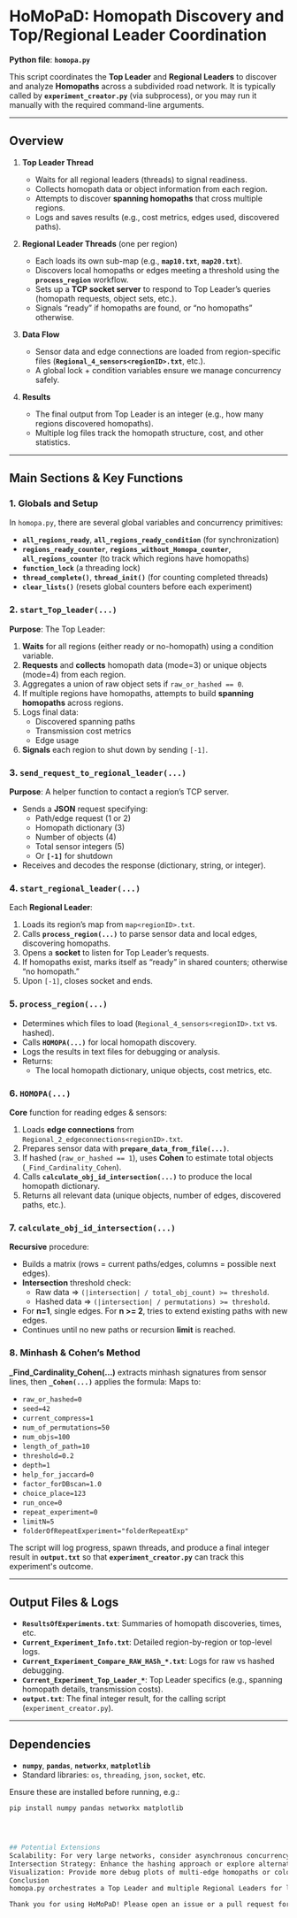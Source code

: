 # HoMoPaD: Homopath Discovery and Top/Regional Leader Coordination

**Python file**: **`homopa.py`**

This script coordinates the **Top Leader** and **Regional Leaders** to discover and analyze **Homopaths** across a subdivided road network. It is typically called by **`experiment_creator.py`** (via subprocess), or you may run it manually with the required command-line arguments.

---

## Overview

1. **Top Leader Thread**  
   - Waits for all regional leaders (threads) to signal readiness.  
   - Collects homopath data or object information from each region.  
   - Attempts to discover **spanning homopaths** that cross multiple regions.  
   - Logs and saves results (e.g., cost metrics, edges used, discovered paths).

2. **Regional Leader Threads** (one per region)  
   - Each loads its own sub-map (e.g., **`map10.txt`**, **`map20.txt`**).  
   - Discovers local homopaths or edges meeting a threshold using the **`process_region`** workflow.  
   - Sets up a **TCP socket server** to respond to Top Leader’s queries (homopath requests, object sets, etc.).  
   - Signals “ready” if homopaths are found, or “no homopaths” otherwise.

3. **Data Flow**  
   - Sensor data and edge connections are loaded from region-specific files (**`Regional_4_sensors<regionID>.txt`**, etc.).  
   - A global lock + condition variables ensure we manage concurrency safely.  

4. **Results**  
   - The final output from Top Leader is an integer (e.g., how many regions discovered homopaths).  
   - Multiple log files track the homopath structure, cost, and other statistics.

---

## Main Sections & Key Functions

### 1. **Globals and Setup**

In `homopa.py`, there are several global variables and concurrency primitives:

- **`all_regions_ready`**, **`all_regions_ready_condition`** (for synchronization)  
- **`regions_ready_counter`**, **`regions_without_Homopa_counter`**, **`all_regions_counter`** (to track which regions have homopaths)  
- **`function_lock`** (a threading lock)  
- **`thread_complete()`**, **`thread_init()`** (for counting completed threads)  
- **`clear_lists()`** (resets global counters before each experiment)

### 2. **`start_Top_leader(...)`**  
**Purpose**: The Top Leader:
1. **Waits** for all regions (either ready or no-homopath) using a condition variable.  
2. **Requests** and **collects** homopath data (mode=3) or unique objects (mode=4) from each region.  
3. Aggregates a union of raw object sets if `raw_or_hashed == 0`.  
4. If multiple regions have homopaths, attempts to build **spanning homopaths** across regions.  
5. Logs final data:  
   - Discovered spanning paths  
   - Transmission cost metrics  
   - Edge usage  
6. **Signals** each region to shut down by sending `[-1]`.

### 3. **`send_request_to_regional_leader(...)`**  
**Purpose**: A helper function to contact a region’s TCP server.  
- Sends a **JSON** request specifying:
  - Path/edge request (1 or 2)  
  - Homopath dictionary (3)  
  - Number of objects (4)  
  - Total sensor integers (5)  
  - Or **`[-1]`** for shutdown  
- Receives and decodes the response (dictionary, string, or integer).

### 4. **`start_regional_leader(...)`**  
Each **Regional Leader**:
1. Loads its region’s map from `map<regionID>.txt`.  
2. Calls **`process_region(...)`** to parse sensor data and local edges, discovering homopaths.  
3. Opens a **socket** to listen for Top Leader’s requests.  
4. If homopaths exist, marks itself as “ready” in shared counters; otherwise “no homopath.”  
5. Upon `[-1]`, closes socket and ends.

### 5. **`process_region(...)`**  
- Determines which files to load (`Regional_4_sensors<regionID>.txt` vs. hashed).  
- Calls **`HOMOPA(...)`** for local homopath discovery.  
- Logs the results in text files for debugging or analysis.  
- Returns:
  - The local homopath dictionary, unique objects, cost metrics, etc.

### 6. **`HOMOPA(...)`**  
**Core** function for reading edges & sensors:
1. Loads **edge connections** from `Regional_2_edgeconnections<regionID>.txt`.  
2. Prepares sensor data with **`prepare_data_from_file(...)`**.  
3. If hashed (`raw_or_hashed == 1`), uses **Cohen** to estimate total objects (`_Find_Cardinality_Cohen`).  
4. Calls **`calculate_obj_id_intersection(...)`** to produce the local homopath dictionary.  
5. Returns all relevant data (unique objects, number of edges, discovered paths, etc.).

### 7. **`calculate_obj_id_intersection(...)`**  
**Recursive** procedure:
- Builds a matrix (rows = current paths/edges, columns = possible next edges).  
- **Intersection** threshold check:
  - Raw data => `(|intersection| / total_obj_count) >= threshold`.  
  - Hashed data => `(|intersection| / permutations) >= threshold`.  
- For **n=1**, single edges. For **n >= 2**, tries to extend existing paths with new edges.  
- Continues until no new paths or recursion **limit** is reached.

### 8. **Minhash & Cohen’s Method**  
**_Find_Cardinality_Cohen(...)** extracts minhash signatures from sensor lines, then **`_Cohen(...)`** applies the formula:
Maps to:
- `raw_or_hashed=0`
- `seed=42`
- `current_compress=1`
- `num_of_permutations=50`
- `num_objs=100`
- `length_of_path=10`
- `threshold=0.2`
- `depth=1`
- `help_for_jaccard=0`
- `factor_forDBscan=1.0`
- `choice_place=123`
- `run_once=0`
- `repeat_experiment=0`
- `limitN=5`
- `folderOfRepeatExperiment="folderRepeatExp"`

The script will log progress, spawn threads, and produce a final integer result in **`output.txt`** so that **`experiment_creator.py`** can track this experiment's outcome.

---

## Output Files & Logs

- **`ResultsOfExperiments.txt`**: Summaries of homopath discoveries, times, etc.  
- **`Current_Experiment_Info.txt`**: Detailed region-by-region or top-level logs.  
- **`Current_Experiment_Compare_RAW_HASh_*.txt`**: Logs for raw vs hashed debugging.  
- **`Current_Experiment_Top_Leader_*`**: Top Leader specifics (e.g., spanning homopath details, transmission costs).  
- **`output.txt`**: The final integer result, for the calling script (`experiment_creator.py`).

---

## Dependencies

- **`numpy`**, **`pandas`**, **`networkx`**, **`matplotlib`**  
- Standard libraries: `os`, `threading`, `json`, `socket`, etc.

Ensure these are installed before running, e.g.:
```bash
pip install numpy pandas networkx matplotlib




## Potential Extensions
Scalability: For very large networks, consider asynchronous concurrency or distributed architectures.
Intersection Strategy: Enhance the hashing approach or explore alternative cardinality estimation methods.
Visualization: Provide more debug plots of multi-edge homopaths or color-coded spanning paths.
Conclusion
homopa.py orchestrates a Top Leader and multiple Regional Leaders for local path discovery. It supports both raw and hashed data with minhash cardinality checks, building homopaths recursively and aggregating them for cross-region “spanning paths.” The main function is typically invoked by experiment_creator.py with a set of command-line arguments, generating detailed logs and a final integer result.

Thank you for using HoMoPaD! Please open an issue or a pull request for improvements or questions.
